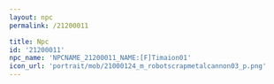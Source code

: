 ```yaml
---
layout: npc
permalink: /21200011

title: Npc
id: '21200011'
npc_name: 'NPCNAME_21200011_NAME:[F]Timaion01'
icon_url: 'portrait/mob/21000124_m_robotscrapmetalcannon03_p.png'
---
```


